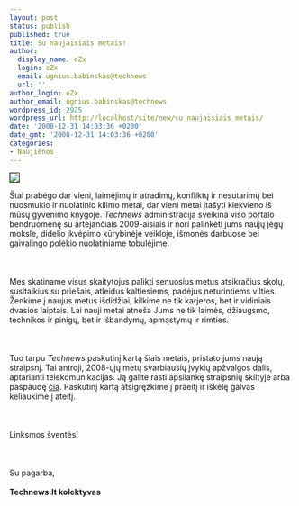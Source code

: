 ```yaml
---
layout: post
status: publish
published: true
title: Su naujaisiais metais!
author:
  display_name: eZx
  login: eZx
  email: ugnius.babinskas@technews
  url: ''
author_login: eZx
author_email: ugnius.babinskas@technews
wordpress_id: 2925
wordpress_url: http://localhost/site/new/su_naujaisiais_metais/
date: '2008-12-31 14:03:36 +0200'
date_gmt: '2008-12-31 14:03:36 +0200'
categories:
- Naujienos
---
```

<div class="imgright"><img src="http://www.technews.lt/upl/Failai/happy_new_year.jpg" border="1"></div>
<p>Štai prabėgo dar vieni, laimėjimų ir atradimų, konfliktų ir nesutarimų bei nuosmukio ir nuolatinio kilimo metai, dar vieni metai įtašyti kiekvieno iš mūsų gyvenimo knygoje. <i>Technews</i> administracija sveikina viso portalo bendruomenę su artėjančiais 2009-aisiais ir nori palinkėti jums naujų jėgų moksle, didelio įkvėpimo kūrybinėje veikloje, išmonės darbuose bei gaivalingo polėkio nuolatiniame tobulėjime.<br />
<br><br />
<br>Mes skatiname visus skaitytojus palikti senuosius metus atsikračius skolų, susitaikius su priešais, atleidus kaltiesiems, padėjus neturintiems vilties. Ženkime į naujus metus išdidžiai, kilkime ne tik karjeros, bet ir vidiniais dvasios laiptais. Lai nauji metai atneša Jums ne tik laimės, džiaugsmo, technikos ir pinigų, bet ir išbandymų, apmąstymų ir rimties.<br />
<br><br />
<br>Tuo tarpu <i>Technews</i> paskutinį kartą šiais metais, pristato jums naują straipsnį. Tai antroji, 2008-ųjų metų svarbiausių įvykių apžvalgos dalis, aptarianti telekomunikacijas. Ją galite rasti apsilankę straipsnių skiltyje arba paspaudę <a class="ns" href="http://www.technews.lt/index.php?id=Kas&amp;Id=2918">čia</a>. Paskutinį kartą atsigręžkime į praeitį ir iškėlę galvas keliaukime į ateitį.<br />
<br><br />
<br>Linksmos šventės!<br />
<br><br />
<br>Su pagarba,<br />
<br><b>Technews.lt kolektyvas</b><br />
<br><br />
<br><br />
<br></p>
